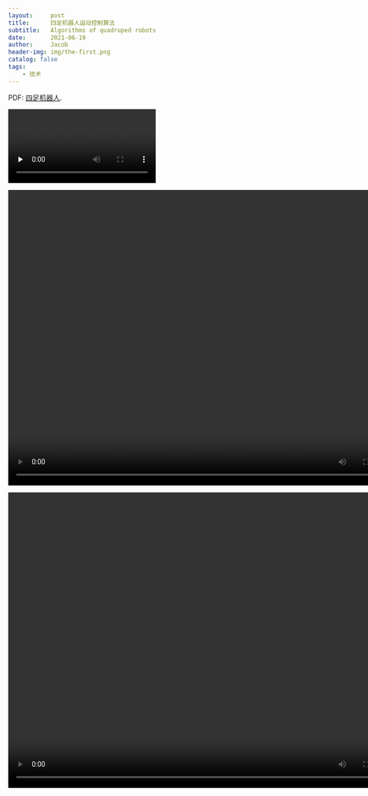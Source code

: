 ```yaml
---
layout:     post
title:      四足机器人运动控制算法
subtitle:   Algorithms of quadruped robots
date:       2021-06-19
author:     Jacob
header-img: img/the-first.png
catalog: false
tags:
    - 技术
---
```


<p>PDF: <a href="https://jacobck163.github.io/files/%E5%9B%9B%E8%B6%B3%E6%9C%BA%E5%99%A8%E4%BA%BA.pdf">四足机器人</a>.</p>

<video id="video" controls="" preload="none">
<source id="mp4" src="https://jacobck163.github.io/files/%E8%87%AA%E4%B8%BB%E5%B7%A1%E6%A3%80_%E5%91%98%E5%B7%A5%E4%BA%BA%E6%95%B0%E6%A3%80%E6%9F%A5.mp4" type="video/mp4">
</video>


<video src="{{site.baseurl}}/files/自主巡检_员工人数检查.mp4" width="800px" height="600px" controls="controls"></video>

<video src="{{site.baseurl}}/files/视觉跟随.mp4" width="800px" height="600px" controls="controls"></video>
